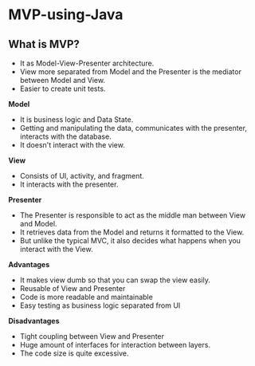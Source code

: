 # MVP-using-Java

## What is MVP?

- It as Model-View-Presenter architecture. 
- View more separated from Model and the Presenter is the mediator between Model and View.
- Easier to create unit tests.

__Model__

- It is business logic and Data State. 
- Getting and manipulating the data, communicates with the presenter, interacts with the database. 
- It doesn't interact with the view.

__View__

- Consists of UI, activity, and fragment. 
- It interacts with the presenter.

__Presenter__

- The Presenter is responsible to act as the middle man between View and Model. 
- It retrieves data from the Model and returns it formatted to the View.
- But unlike the typical MVC, it also decides what happens when you interact with the View.

__Advantages__

-	It makes view dumb so that you can swap the view easily.
-	Reusable of View and Presenter
-	Code is more readable and maintainable
-	Easy testing as business logic separated from UI

__Disadvantages__

- Tight coupling between View and Presenter
- Huge amount of interfaces for interaction between layers.
- The code size is quite excessive.
